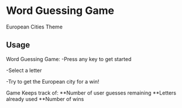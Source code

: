 # Word Guessing Game 

European Cities Theme

## Usage

Word Guessing Game:
-Press any key to get started

-Select a letter

-Try to get the European city for a win!

Game Keeps track of:
**Number of user guesses remaining
**Letters already used
**Number of wins

